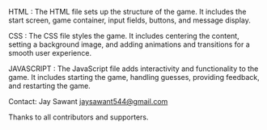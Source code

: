 HTML :
The HTML file sets up the structure of the game.
It includes the start screen, game container, input fields, buttons, and message display.


CSS :
The CSS file styles the game.
It includes  centering the content, setting a background image, and adding animations and transitions for a smooth user experience.


JAVASCRIPT :
The JavaScript file adds interactivity  and functionality to the game.
It includes starting the game, handling guesses, providing feedback, and restarting the game.

Contact:
Jay Sawant
jaysawant544@gmail.com

Thanks to all contributors and supporters.
